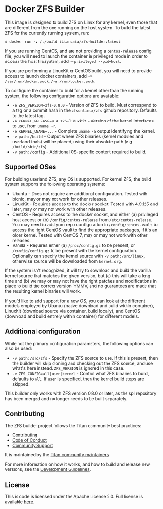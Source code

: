 # Docker ZFS Builder

This image is designed to build ZFS on Linux for any kernel, even those that
are different from the one running on the host system. To build the latest ZFS
for the currently running system, run:

    $ docker run -v /:/build titandata/zfs-builder:latest

If you are running CentOS, and are not providing a `centos-release` config file,
you will need to launch the container in privileged mode in order to access the
host filesystem, add `--privileged --pid=host`.

If you are performing a LinuxKit or CentOS build, you will need to provide
access to launch docker containers, add `-v /var/run/docker.sock:/var/run/docker.sock`.

To configure the container to buld for a kernel other than the running system,
the following configuration options are available:

 * `-e ZFS_VERSION=zfs-0.8.0` - Version of ZFS to build. Must correspond to a tag or a
   commit hash in the `zfsonlinux/zfs` github repository. Defaults to the
   latest tag.
 * `-e KERNEL_RELEASE=4.9.125-linuxkit` - Version of the kernel interfaces to use,
   from `uname -r`.
 * `-e KERNEL_UNAME=...` - Complete `uname -a` output identifying the kernel.
 * `-v path:/build` - Output where ZFS binaries (kernel modules and userland
   tools) will be placed, using their absolute path (e.g. `/build/sbin/zfs`)
 * `-v path:/config` - Additional OS-specific content required to build.

## Supported OSes

For building userland ZFS, any OS is supported. For kernel ZFS, the build system
supports the following operating systems:

  * Ubuntu - Does not require any additional configuration. Tested with bionic,
             may or may not work for other releases.
  * LinuxKit - Requires access to the docker socket. Tested with 4.9.125 and
             later, may or may not work with other releases.
  * CentOS - Requires access to the docker socket, and either (a) privileged
             host access or (b) `/config/centos-release` from
             `/etc/centos-release`. You may need to add yum repo configuration
             in `/config/centos-vault` to access the right CentOS vault to
             find the appropriate packages, if it's an older kernel. Tested
             with CentOS 7, may or may not work with other releases.
  * Vanilla - Requires either (a) `/proc/config.gz` to be present, or
              `/config/config.gz` to be present with the kernel configuration.
              Optionally can specify the kernel source with `-v path:/src/linux`,
              otherwise source will be downloaded from `kernel.org`.

If the system isn't recognized, it will try to download and build the vanilla
kernel source that matches the given version, but (a) this will take a long
time and (b) we may or may not have the right patches and modifications in place
to build the correct version. YMMV, and no guarantees are made that the
resulting kernel binaries will work.

If you'd like to add support for a new OS, you can look at the different models
employed by Ubuntu (native download and build within container), LinuxKit
(download source via container, build locally), and CentOS (download and build
entirely within container) for different models.

## Additional configuration

While not the primary configuration parameters, the following options can also
be used:

 * `-v path:/src/zfs` - Specify the ZFS source to use. If this is present, then
   the builder will skip cloning and checking out the ZFS source, and use what's
   here instead. `ZFS_VERSION` is ignored in this case.
 * `-e ZFS_CONFIG=all|user|kernel` - Control what ZFS binaries to build,
   defaults to `all`. If `user` is specified, then the kernel build steps are
   skipped.

This builder only works with ZFS version 0.8.0 or later, as the spl repository
has been merged and no longer needs to be built separately.

## Contributing

The ZFS builder project follows the Titan community best practices:

  * [Contributing](https://github.com/titan-data/.github/blob/master/CONTRIBUTING.md)
  * [Code of Conduct](https://github.com/titan-data/.github/blob/master/CODE_OF_CONDUCT.md)
  * [Community Support](https://github.com/titan-data/.github/blob/master/SUPPORT.md)

It is maintained by the [Titan community maintainers](https://github.com/titan-data/.github/blob/master/MAINTAINERS.md)

For more information on how it works, and how to build and release new versions,
see the [Development Guidelines](DEVELOPING.md).

## License

This is code is licensed under the Apache License 2.0. Full license is
available [here](./LICENSE).

